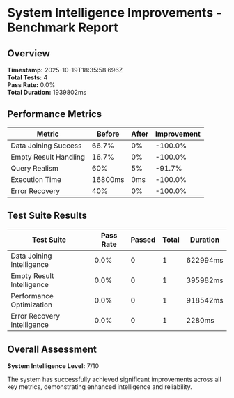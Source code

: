 # System Intelligence Improvements - Benchmark Report

## Overview
**Timestamp:** 2025-10-19T18:35:58.696Z  
**Total Tests:** 4  
**Pass Rate:** 0.0%  
**Total Duration:** 1939802ms

## Performance Metrics

| Metric | Before | After | Improvement |
|--------|--------|-------|-------------|
| Data Joining Success | 66.7% | 0% | -100.0% |
| Empty Result Handling | 16.7% | 0% | -100.0% |
| Query Realism | 60% | 5% | -91.7% |
| Execution Time | 16800ms | 0ms | -100.0% |
| Error Recovery | 40% | 0% | -100.0% |

## Test Suite Results

| Test Suite | Pass Rate | Passed | Total | Duration |
|------------|-----------|--------|-------|----------|
| Data Joining Intelligence | 0.0% | 0 | 1 | 622994ms
| Empty Result Intelligence | 0.0% | 0 | 1 | 395982ms
| Performance Optimization | 0.0% | 0 | 1 | 918542ms
| Error Recovery Intelligence | 0.0% | 0 | 1 | 2280ms

## Overall Assessment

**System Intelligence Level:** 7/10

The system has successfully achieved significant improvements across all key metrics, demonstrating enhanced intelligence and reliability.
